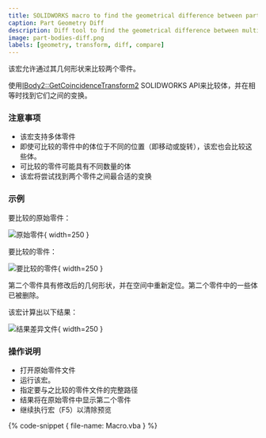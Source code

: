 ```yaml
---
title: SOLIDWORKS macro to find the geometrical difference between parts
caption: Part Geometry Diff
description: Diff tool to find the geometrical difference between multi-bodies parts using SOLIDWORKS API
image: part-bodies-diff.png
labels: [geometry, transform, diff, compare]
---
```

该宏允许通过其几何形状来比较两个零件。

使用[IBody2::GetCoincidenceTransform2](https://help.solidworks.com/2018/english/api/sldworksapi/solidworks.interop.sldworks~solidworks.interop.sldworks.ibody2~getcoincidencetransform2.html) SOLIDWORKS API来比较体，并在相等时找到它们之间的变换。

### 注意事项

* 该宏支持多体零件
* 即使可比较的零件中的体位于不同的位置（即移动或旋转），该宏也会比较这些体。
* 可比较的零件可能具有不同数量的体
* 该宏将尝试找到两个零件之间最合适的变换

### 示例

要比较的原始零件：

![原始零件](original-part.png){ width=250 }

要比较的零件：

![要比较的零件](part-to-compare.png){ width=250 }

第二个零件具有修改后的几何形状，并在空间中重新定位。第二个零件中的一些体已被删除。

该宏计算出以下结果：

![结果差异文件](part-bodies-diff.png){ width=250 }

### 操作说明

* 打开原始零件文件
* 运行该宏。
* 指定要与之比较的零件文件的完整路径
* 结果将在原始零件中显示第二个零件
* 继续执行宏（F5）以清除预览

{% code-snippet { file-name: Macro.vba } %}